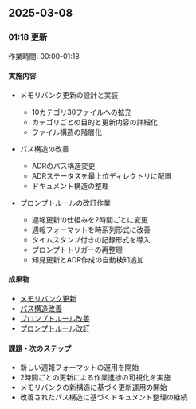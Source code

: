 ## 2025-03-08
### 01:18 更新

作業時間: 00:00-01:18

#### 実施内容
- メモリバンク更新の設計と実装
  - 10カテゴリ30ファイルへの拡充
  - カテゴリごとの目的と更新内容の詳細化
  - ファイル構造の階層化

- パス構造の改善
  - ADRのパス構造変更
  - ADRステータスを最上位ディレクトリに配置
  - ドキュメント構造の整理

- プロンプトルールの改訂作業
  - 週報更新の仕組みを2時間ごとに変更
  - 週報フォーマットを時系列形式に改善
  - タイムスタンプ付きの記録形式を導入
  - プロンプトトリガーの再整理
  - 知見更新とADR作成の自動検知追加

#### 成果物
- [メモリバンク更新](../../../logs/ai/knowledge/architect/2025-03/2025-03-07-memorybank-update.md)
- [パス構造改善](../../../logs/ai/knowledge/architect/2025-03/2025-03-07-path-structure.md)
- [プロンプトルール改善](../../../../logs/ai/knowledge/guidelines/2025-03/2025-03-07-prompt-rules-improvement.md)
- [プロンプトルール改訂](../../../../guidelines/setup/prompt-rules.md)

#### 課題・次のステップ
- 新しい週報フォーマットの運用を開始
- 2時間ごとの更新による作業進捗の可視化を実施
- メモリバンクの新構造に基づく更新運用の開始
- 改善されたパス構造に基づくドキュメント整理の継続